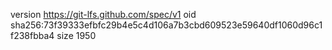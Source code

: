 version https://git-lfs.github.com/spec/v1
oid sha256:73f39333efbfc29b4e5c4d106a7b3cbd609523e59640df1060d96c1f238fbba4
size 1950
